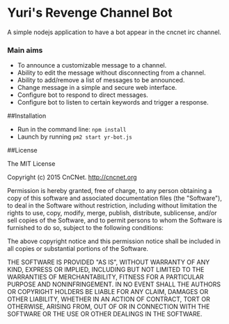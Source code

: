 # Yuri's Revenge Channel Bot

A simple nodejs application to have a bot appear in the cncnet irc channel.

### Main aims
- To announce a customizable message to a channel.
- Ability to edit the message without disconnecting from a channel.
- Ability to add/remove a list of messages to be announced. 
- Change message in a simple and secure web interface. 
- Configure bot to respond to direct messages.
- Configure bot to listen to certain keywords and trigger a response.

##Installation

* Run in the command line: `npm install`
* Launch by running `pm2 start yr-bot.js`

##License 

The MIT License

Copyright (c) 2015 CnCNet. http://cncnet.org

Permission is hereby granted, free of charge, to any person obtaining a copy
of this software and associated documentation files (the "Software"), to deal
in the Software without restriction, including without limitation the rights
to use, copy, modify, merge, publish, distribute, sublicense, and/or sell
copies of the Software, and to permit persons to whom the Software is
furnished to do so, subject to the following conditions:

The above copyright notice and this permission notice shall be included in
all copies or substantial portions of the Software.

THE SOFTWARE IS PROVIDED "AS IS", WITHOUT WARRANTY OF ANY KIND, EXPRESS OR
IMPLIED, INCLUDING BUT NOT LIMITED TO THE WARRANTIES OF MERCHANTABILITY,
FITNESS FOR A PARTICULAR PURPOSE AND NONINFRINGEMENT. IN NO EVENT SHALL THE
AUTHORS OR COPYRIGHT HOLDERS BE LIABLE FOR ANY CLAIM, DAMAGES OR OTHER
LIABILITY, WHETHER IN AN ACTION OF CONTRACT, TORT OR OTHERWISE, ARISING FROM,
OUT OF OR IN CONNECTION WITH THE SOFTWARE OR THE USE OR OTHER DEALINGS IN
THE SOFTWARE.
